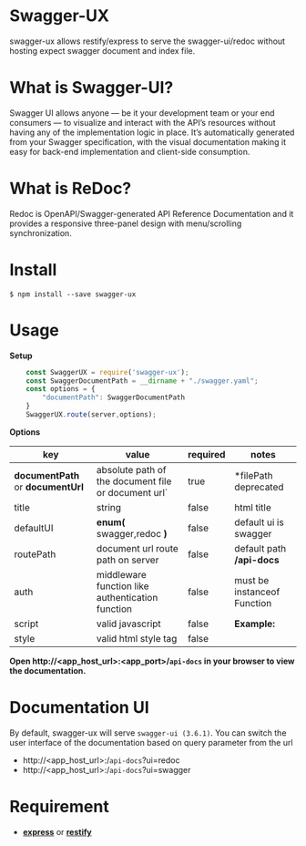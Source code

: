 # Swagger-UX
swagger-ux allows restify/express to serve the swagger-ui/redoc without hosting expect swagger document and index file.
# What is Swagger-UI?
Swagger UI allows anyone — be it your development team or your end consumers — to visualize and interact with the API’s resources without having any of the implementation logic in place. It’s automatically generated from your Swagger specification, with the visual documentation making it easy for back-end implementation and client-side consumption.
# What is ReDoc?
Redoc is OpenAPI/Swagger-generated API Reference Documentation and it provides a responsive three-panel design with menu/scrolling synchronization.
# Install
`$ npm install --save swagger-ux`
# Usage
**Setup**
``` javascript 
    const SwaggerUX = require('swagger-ux');
    const SwaggerDocumentPath = __dirname + "./swagger.yaml";
    const options = {
        "documentPath": SwaggerDocumentPath
    }
    SwaggerUX.route(server,options); 
```

**Options**

| key|value|required|notes|
|-------|------|-----|----|
| **documentPath** or **documentUrl** | absolute path of the document file or document url` | true | *filePath deprecated|
|title|string|false| html title|
|defaultUI| **enum(** swagger,redoc **)** | false | default ui is swagger|
| routePath     |  document url route path on server |false |default path **/api-docs**|
| auth | middleware function like authentication function |  false | must be instanceof Function|
|script| valid javascript|false|**Example:** *<script>alert('hello world');</script>*|
|style| valid html style tag | false | |


**Open http://<app_host_url>:<app_port>/`api-docs` in your browser to view the documentation.**
# Documentation UI
By default, swagger-ux will serve `swagger-ui (3.6.1)`.
You can switch the user interface of the documentation based on query parameter from the url
- http://<app_host_url>:<port>/`api-docs`?ui=redoc
- http://<app_host_url>:<port>/`api-docs`?ui=swagger
# Requirement
- **[express](https://www.npmjs.com/package/express "Express npm Page")** or **[restify](https://www.npmjs.com/package/restify "Restify npm page")**
